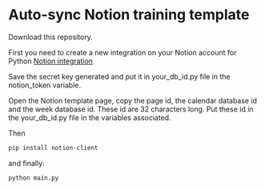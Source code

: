 # Auto-sync Notion training template

Download this repository.

First you need to create a new integration on your Notion account for Python
[Notion integration](https://www.notion.so/my-integrations)

Save the secret key generated and put it in your_db_id.py file in the notion_token variable.

Open the Notion template page, copy the page id, the calendar database id and the week database id. These id are 32 characters long. Put these id in the your_db_id.py file in the variables associated.

Then
```python
pip install notion-client
```

and finally:
```python
python main.py
```
